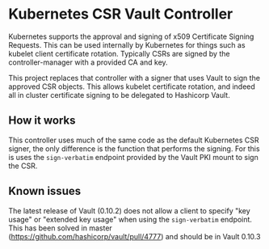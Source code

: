 # Kubernetes CSR Vault Controller

Kubernetes supports the approval and signing of x509 Certificate Signing Requests. This can be used internally by Kubernetes for things such as kubelet client certificate rotation. Typically CSRs are signed by the controller-manager with a provided CA and key.

This project replaces that controller with a signer that uses Vault to sign the approved CSR objects. This allows kubelet certificate rotation, and indeed all in cluster certificate signing to be delegated to Hashicorp Vault.

## How it works

This controller uses much of the same code as the default Kubernetes CSR signer, the only difference is the function that performs the signing. For this is uses the `sign-verbatim` endpoint provided by the Vault PKI mount to sign the CSR. 

## Known issues 

The latest release of Vault (0.10.2) does not allow a client to specify "key usage" or "extended key usage" when using the `sign-verbatim` endpoint. This has been solved in master (https://github.com/hashicorp/vault/pull/4777) and should be in Vault 0.10.3

